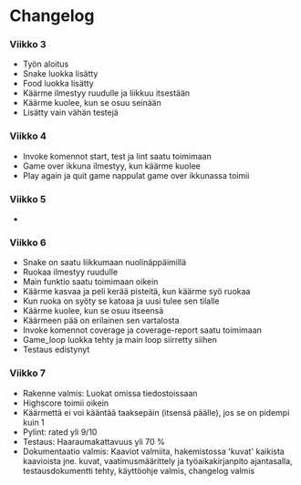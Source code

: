 # Changelog
### Viikko 3
- Työn aloitus
- Snake luokka lisätty
- Food luokka lisätty
- Käärme ilmestyy ruudulle ja liikkuu itsestään
- Käärme kuolee, kun se osuu seinään
- Lisätty vain vähän testejä
### Viikko 4
- Invoke komennot start, test ja lint saatu toimimaan
- Game over ikkuna ilmestyy, kun käärme kuolee
- Play again ja quit game nappulat game over ikkunassa toimii
### Viikko 5
- 
### Viikko 6
- Snake on saatu liikkumaan nuolinäppäimillä
- Ruokaa ilmestyy ruudulle
- Main funktio saatu toimimaan oikein
- Käärme kasvaa ja peli kerää pisteitä, kun käärme syö ruokaa 
- Kun ruoka on syöty se katoaa ja uusi tulee sen tilalle
- Käärme kuolee, kun se osuu itseensä
- Käärmeen pää on erilainen sen vartalosta
- Invoke komennot coverage ja coverage-report saatu toimimaan
- Game_loop luokka tehty ja main loop siirretty siihen
- Testaus edistynyt
### Viikko 7
- Rakenne valmis: Luokat omissa tiedostoissaan
- Highscore toimii oikein
- Käärmettä ei voi kääntää taaksepäin (itsensä päälle), jos se on pidempi kuin 1
- Pylint: rated yli 9/10
- Testaus: Haaraumakattavuus yli 70 %
- Dokumentaatio valmis: Kaaviot valmiita, hakemistossa 'kuvat' kaikista kaavioista jne. kuvat, vaatimusmäärittely ja työaikakirjanpito ajantasalla, testausdokumentti tehty, käyttöohje valmis, changelog valmis
